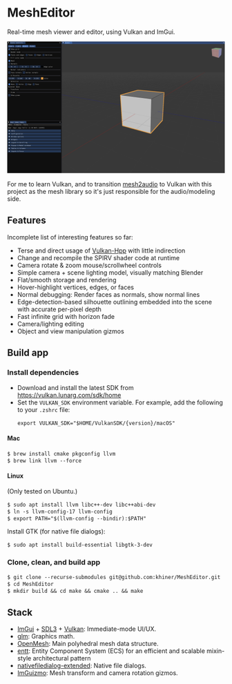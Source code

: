 # MeshEditor

Real-time mesh viewer and editor, using Vulkan and ImGui.

![](screenshot.png)

For me to learn Vulkan, and to transition [mesh2audio](https://github.com/khiner/mesh2audio) to Vulkan with this project as the mesh library so it's just responsible for the audio/modeling side.

## Features

Incomplete list of interesting features so far:
* Terse and direct usage of [Vulkan-Hpp](https://github.com/KhronosGroup/Vulkan-Hpp) with little indirection
* Change and recompile the SPIRV shader code at runtime
* Camera rotate & zoom mouse/scrollwheel controls
* Simple camera + scene lighting model, visually matching Blender
* Flat/smooth storage and rendering
* Hover-highlight vertices, edges, or faces
* Normal debugging: Render faces as normals, show normal lines
* Edge-detection-based silhouette outlining embedded into the scene with accurate per-pixel depth
* Fast infinite grid with horizon fade
* Camera/lighting editing
* Object and view manipulation gizmos

## Build app

### Install dependencies

- Download and install the latest SDK from https://vulkan.lunarg.com/sdk/home
- Set the `VULKAN_SDK` environment variable.
  For example, add the following to your `.zshrc` file:
  ```shell
  export VULKAN_SDK="$HOME/VulkanSDK/{version}/macOS"
  ```

#### Mac

```shell
$ brew install cmake pkgconfig llvm
$ brew link llvm --force
```

#### Linux

(Only tested on Ubuntu.)

```shell
$ sudo apt install llvm libc++-dev libc++abi-dev
$ ln -s llvm-config-17 llvm-config
$ export PATH="$(llvm-config --bindir):$PATH"
```

Install GTK (for native file dialogs):

```shell
$ sudo apt install build-essential libgtk-3-dev
```

### Clone, clean, and build app

```shell
$ git clone --recurse-submodules git@github.com:khiner/MeshEditor.git
$ cd MeshEditor
$ mkdir build && cd make && cmake .. && make
```

## Stack

- [ImGui](https://github.com/ocornut/imgui) + [SDL3](https://github.comlibsdl-org/SDL) + [Vulkan](https://www.vulkan.org/): Immediate-mode UI/UX.
- [glm](https://github.com/g-truc/glm): Graphics math.
- [OpenMesh](https://gitlab.vci.rwth-aachen.de:9000/OpenMesh/OpenMesh): Main polyhedral mesh data structure.
- [entt](https://github.com/skypjack/entt): Entity Component System (ECS) for an efficient and scalable mixin-style architectural pattern
- [nativefiledialog-extended](https://github.com/btzynativefiledialog-extended): Native file dialogs.
- [ImGuizmo](https://github.com/CedricGuillemet/ImGuizmo): Mesh transform and camera rotation gizmos.
